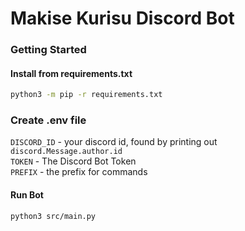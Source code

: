 # Makise Kurisu Discord Bot

### Getting Started
#### Install from requirements.txt
```bash
python3 -m pip -r requirements.txt
```

### Create .env file
`DISCORD_ID` - your discord id, found by printing out `discord.Message.author.id`\
`TOKEN` - The Discord Bot Token\
`PREFIX` - the prefix for commands

#### Run Bot
```bash
python3 src/main.py
```
